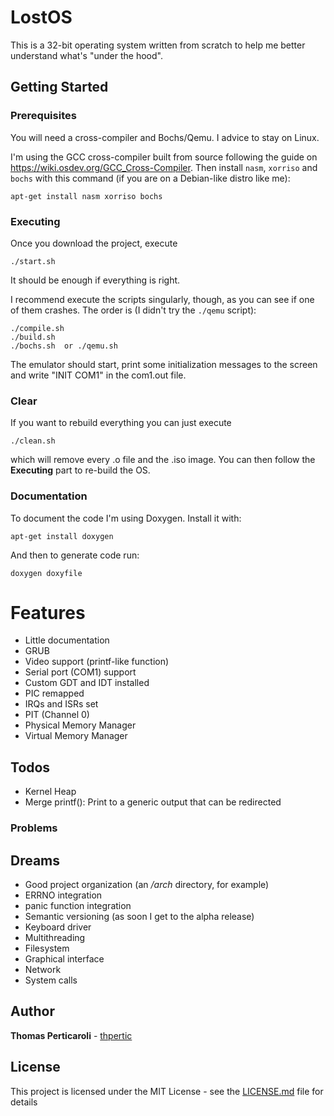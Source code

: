 # LostOS

This is a 32-bit operating system written from scratch to help me better understand what's "under the hood".

## Getting Started

### Prerequisites

You will need a cross-compiler and Bochs/Qemu. I advice to stay on Linux.

I'm using the GCC cross-compiler built from source following the guide on https://wiki.osdev.org/GCC_Cross-Compiler.
Then install `nasm`, `xorriso` and `bochs` with this command (if you are on a Debian-like distro like me):
```
apt-get install nasm xorriso bochs
```

### Executing

Once you download the project, execute
```
./start.sh
```
It should be enough if everything is right.

I recommend execute the scripts singularly, though, as you can see if one of them crashes.
The order is (I didn't try the `./qemu` script):
```
./compile.sh
./build.sh
./bochs.sh  or ./qemu.sh
```
The emulator should start, print some initialization messages to the screen and write "INIT COM1" in the com1.out file.

### Clear
If you want to rebuild everything you can just execute
```
./clean.sh
```
which will remove every .o file and the .iso image. 
You can then follow the **Executing** part to re-build the OS.

### Documentation
To document the code I'm using Doxygen.
Install it with:
```
apt-get install doxygen 
```
And then to generate code run:
```
doxygen doxyfile
```

# Features

 - Little documentation
 - GRUB
 - Video support (printf-like function)
 - Serial port (COM1) support
 - Custom GDT and IDT installed
 - PIC remapped 
 - IRQs and ISRs set
 - PIT (Channel 0)
 - Physical Memory Manager
 - Virtual Memory Manager

## Todos
 
 - Kernel Heap
 - Merge printf(): Print to a generic output that can be redirected

### Problems


## Dreams
 - Good project organization (an */arch* directory, for example)
 - ERRNO integration
 - panic function integration
 - Semantic versioning (as soon I get to the alpha release)
 - Keyboard driver
 - Multithreading
 - Filesystem
 - Graphical interface
 - Network
 - System calls

## Author

**Thomas Perticaroli** - [thpertic](https://github.com/thpertic)

## License

This project is licensed under the MIT License - see the [LICENSE.md](LICENSE.md) file for details